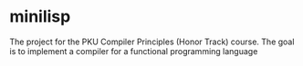 # minilisp

The project for the PKU Compiler Principles (Honor Track) course. The goal is to implement a compiler for a functional programming language
